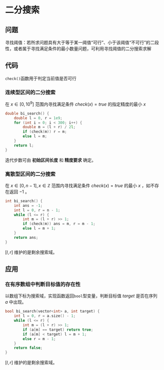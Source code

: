 # 二分搜索


## 问题
寻找阈值：若所求问题具有大于等于某一阈值“可行”、小于该阈值“不可行”的二段性，或者属于寻找满足条件的最小数量问题，可利用寻找阈值的二分搜索求解


## 代码
`check()`函数用于判定当前值是否可行

### 连续型区间的二分搜索

在 $x \in [0, 10^9]$ 范围内寻找满足条件 $check(x)=true$ 的指定精度的最小 $x$

```cpp
double bi_search() {
	double l = 0, r = 1e9;
	for (int i = 0; i < 300; i++) {
		double m = (l + r) / 2l;
		if (check(m)) r = m;
		else l = m;
	}
	return l;
}
```

迭代步数可由 **初始区间长度** 和 **精度要求** 确定。

### 离散型区间的二分搜索

在 $x \in [0, n - 1], x \in \mathbb{Z}$ 范围内寻找满足条件 $check(x)=true$ 的最小 $x$ ，如不存在返回 $-1$ 。

```cpp
int bi_search() {
	int ans = -1;
	int l = 0, r = n - 1;
	while (l <= r) {
		int m = (l + r) >> 1;
		if (check(m)) ans = m, r = m - 1;
		else l = m + 1;
	}
	return ans;
}
```

$[l, r]$ 维护的是剩余搜索域。


## 应用

### 在有序数组中判断目标值的存在性

以数组下标为搜索域，实现函数返回`bool`型变量，判断目标值 $target$ 是否在序列 $a$ 中出现。

```cpp
bool bi_search(vector<int> a, int target) {
    int l = 0, r = a.size() - 1;
    while (l <= r) {
        int m = (l + r) >> 1;
        if (a[m] == target) return true;
        if (a[m] < target) l = m + 1;
        else r = m - 1;
    }
    return false;
}
```

$[l, r]$ 维护的是剩余搜索域。
